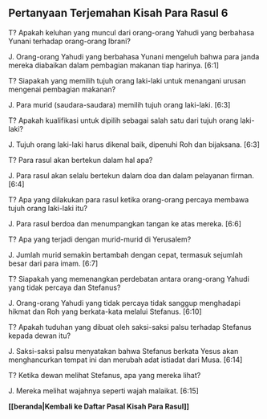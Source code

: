 ﻿## Pertanyaan Terjemahan Kisah Para Rasul 6 ##

T? Apakah keluhan yang muncul dari orang-orang Yahudi yang berbahasa Yunani terhadap orang-orang Ibrani?

J. Orang-orang Yahudi yang berbahasa Yunani mengeluh bahwa para janda mereka diabaikan dalam pembagian makanan tiap harinya. [6:1]

T? Siapakah yang memilih tujuh orang laki-laki untuk menangani urusan mengenai pembagian makanan?

J. Para murid (saudara-saudara) memilih tujuh orang laki-laki. [6:3]

T? Apakah kualifikasi untuk dipilih sebagai salah satu dari tujuh orang laki-laki?

J. Tujuh orang laki-laki harus dikenal baik, dipenuhi Roh dan bijaksana. [6:3]

T? Para rasul akan bertekun dalam hal apa?

J. Para rasul akan selalu bertekun dalam doa dan dalam pelayanan firman. [6:4]

T? Apa yang dilakukan para rasul ketika orang-orang percaya membawa tujuh orang laki-laki itu?

J. Para rasul berdoa dan menumpangkan tangan ke atas mereka. [6:6]

T? Apa yang terjadi dengan murid-murid di Yerusalem?

J. Jumlah murid semakin bertambah dengan cepat, termasuk sejumlah besar dari para imam. [6:7]

T? Siapakah yang memenangkan perdebatan antara orang-orang Yahudi yang tidak percaya dan Stefanus?

J. Orang-orang Yahudi yang tidak percaya tidak sanggup menghadapi hikmat dan Roh yang berkata-kata melalui Stefanus. [6:10]

T? Apakah tuduhan yang dibuat oleh saksi-saksi palsu terhadap Stefanus kepada dewan itu?

J. Saksi-saksi palsu menyatakan bahwa Stefanus berkata Yesus akan menghancurkan tempat ini dan merubah adat istiadat dari Musa. [6:14]

T? Ketika dewan melihat Stefanus, apa yang mereka lihat?

J. Mereka melihat wajahnya seperti wajah malaikat. [6:15]

__[[beranda|Kembali ke Daftar Pasal Kisah Para Rasul]]__

